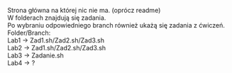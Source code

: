 Strona główna na której nic nie ma. (oprócz readme) </br>
W folderach znajdują się zadania. </br>
Po wybraniu odpowiedniego branch również ukażą się zadania z ćwiczeń. </br>
Folder/Branch: </br>
Lab1 -> Zad1.sh/Zad2.sh/Zad3.sh </br>
Lab2 -> Zad1.sh/Zad2.sh/Zad3.sh </br>
Lab3 -> Zadanie.sh </br>
Lab4 -> ? </br>
